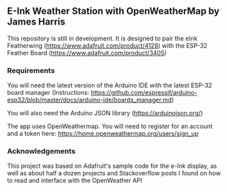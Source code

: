 ## E-Ink Weather Station with OpenWeatherMap by James Harris

This repository is still in development. It is designed to pair the eInk Featherwing (https://www.adafruit.com/product/4128)
with the ESP-32 Feather Board (https://www.adafruit.com/product/3405)

### Requirements

You will need the latest version of the Arduino IDE with the latest ESP-32 board manager
(Instructions: https://github.com/espressif/arduino-esp32/blob/master/docs/arduino-ide/boards_manager.md)

You will also need the Arduino JSON library (https://arduinojson.org/)

The app uses OpenWeathermap. You will need to register for an account and a token here:
https://home.openweathermap.org/users/sign_up

### Acknowledgements 
This project was based on Adafruit's sample code for the e-Ink display, as well as about half
a dozen projects and Stackoverflow posts I found on how to read and interface with the OpenWeather API
